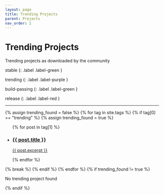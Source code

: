 ```yaml
---
layout: page
title: Trending Projects
parent: Projects
nav_order: 1
---
```


# Trending Projects

Trending projects as downloaded by the community

stable
{: .label .label-green }

trending
{: .label .label-purple }

build-passing
{: .label .label-green }

release
{: .label .label-red }

---

<div class="projects">
  {% assign trending_found = false %}
   {% for tag in site.tags %}
     {% if tag[0] == "trending" %}
      {% assign trending_found = true %}
      <ul class="unstyled-list">
      {% for post in tag[1] %}
        <li>
          <a class="project-snippet" href="{{ site.url }}{{ post.url }}">
            <h3 class="project-title">{{ post.title }}</h3>
            <p class="project-desc"> {{ post.excerpt }} </p>
          </a> 
        </li>
      {% endfor %}
      </ul>
      {% break %}
    {% endif %}
  {% endfor %}
{% if trending_found  != true %}
  <p class="text-small .grey-dk-000">No trending project found</p>
{% endif %}
</div>
